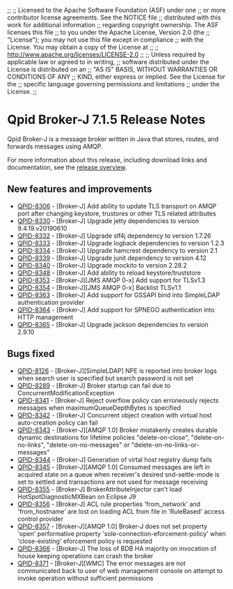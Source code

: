 ;;
;; Licensed to the Apache Software Foundation (ASF) under one
;; or more contributor license agreements.  See the NOTICE file
;; distributed with this work for additional information
;; regarding copyright ownership.  The ASF licenses this file
;; to you under the Apache License, Version 2.0 (the
;; "License"); you may not use this file except in compliance
;; with the License.  You may obtain a copy of the License at
;; 
;;   http://www.apache.org/licenses/LICENSE-2.0
;; 
;; Unless required by applicable law or agreed to in writing,
;; software distributed under the License is distributed on an
;; "AS IS" BASIS, WITHOUT WARRANTIES OR CONDITIONS OF ANY
;; KIND, either express or implied.  See the License for the
;; specific language governing permissions and limitations
;; under the License.
;;

# Qpid Broker-J 7.1.5 Release Notes

Qpid Broker-J is a message broker written in Java that stores, routes,
and forwards messages using AMQP.

For more information about this release, including download links and
documentation, see the [release overview](index.html).


## New features and improvements

 - [QPID-8306](https://issues.apache.org/jira/browse/QPID-8306) - [Broker-J] Add ability to update TLS transport on AMQP port after changing keystore, trustores or other TLS related attributes
 - [QPID-8330](https://issues.apache.org/jira/browse/QPID-8330) - [Broker-J] Upgrade jetty dependencies to version 9.4.19.v20190610
 - [QPID-8332](https://issues.apache.org/jira/browse/QPID-8332) - [Broker-J] Upgrade slf4j dependency to version 1.7.26
 - [QPID-8333](https://issues.apache.org/jira/browse/QPID-8333) - [Broker-J] Upgrade logback dependencies to version 1.2.3
 - [QPID-8334](https://issues.apache.org/jira/browse/QPID-8334) - [Broker-J] Upgrade hamcrest dependency to version 2.1
 - [QPID-8339](https://issues.apache.org/jira/browse/QPID-8339) - [Broker-J] Upgrade junit dependency to version 4.12
 - [QPID-8340](https://issues.apache.org/jira/browse/QPID-8340) - [Broker-J] Upgrade mockito to version 2.28.2
 - [QPID-8348](https://issues.apache.org/jira/browse/QPID-8348) - [Broker-J] Add ability to reload keystore/truststore
 - [QPID-8353](https://issues.apache.org/jira/browse/QPID-8353) - [Broker-J][JMS AMQP 0-x] Add support for TLSv1.3
 - [QPID-8354](https://issues.apache.org/jira/browse/QPID-8354) - [Broker-J][JMS AMQP 0-x] Backlist TLSv1.1
 - [QPID-8363](https://issues.apache.org/jira/browse/QPID-8363) - [Broker-J] Add support for GSSAPI bind into SimpleLDAP authentication provider
 - [QPID-8364](https://issues.apache.org/jira/browse/QPID-8364) - [Broker-J] Add support for SPNEGO authentication into HTTP management
 - [QPID-8365](https://issues.apache.org/jira/browse/QPID-8365) - [Broker-J] Upgrade jackson dependencies to version 2.9.10

## Bugs fixed

 - [QPID-8126](https://issues.apache.org/jira/browse/QPID-8126) - [Broker-J][SimpleLDAP] NPE is reported into broker logs when search user is specified but search password is not set 
 - [QPID-8289](https://issues.apache.org/jira/browse/QPID-8289) - [Broker-J] Broker startup can fail due to ConcurrentModificationException
 - [QPID-8341](https://issues.apache.org/jira/browse/QPID-8341) - [Broker-J] Reject overflow policy can erroneously rejects messages when maximumQueueDepthBytes is specified
 - [QPID-8342](https://issues.apache.org/jira/browse/QPID-8342) - [Broker-J] Concurrent object creation with virtual host auto-creation policy can fail
 - [QPID-8343](https://issues.apache.org/jira/browse/QPID-8343) - [Broker-J][AMQP 1.0] Broker mistakenly creates durable dynamic destinations for lifetime policies "delete-on-close", "delete-on-no-links", "delete-on-no-messages" or "delete-on-no-links-or-messages"
 - [QPID-8344](https://issues.apache.org/jira/browse/QPID-8344) - [Broker-J] Generation of virtal host registry dump fails
 - [QPID-8345](https://issues.apache.org/jira/browse/QPID-8345) - [Broker-J][AMQP 1.0] Consumed messages are left in acquired state on a queue when receiver's desired snd-settle-mode is set to settled and transactions are not used for message receiving
 - [QPID-8355](https://issues.apache.org/jira/browse/QPID-8355) - [Broker-J] BrokerAttributeInjector can't load HotSpotDiagnosticMXBean on Eclipse J9
 - [QPID-8356](https://issues.apache.org/jira/browse/QPID-8356) - [Broker-J] ACL rule properties 'from_network' and 'from_hostname' are lost on loading ACL from file in 'RuleBased' access control provider
 - [QPID-8357](https://issues.apache.org/jira/browse/QPID-8357) - [Broker-J][AMQP 1.0] Broker-J does not set property 'open' performative property 'sole-connection-eforcement-policy' when 'close-existing' eforcement policy is requested
 - [QPID-8366](https://issues.apache.org/jira/browse/QPID-8366) - [Broker-J] The loss of BDB HA majority on invocation of house keeping operations can crash the broker
 - [QPID-8371](https://issues.apache.org/jira/browse/QPID-8371) - [Broker-J][WMC] The error messages are not communicated back to user of web management console on attempt to invoke operation without sufficient permissions
